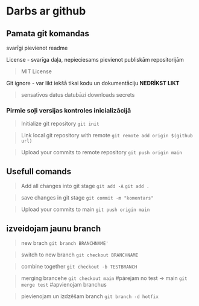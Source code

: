 # Darbs ar github
## Pamata git komandas

svarīgi pievienot readme

License - svarīga daļa, nepieciesams pievienot publiskām repositorijām
> MIT License

Git ignore - var likt iekšā tikai kodu un dokumentāciju
**NEDRĪKST LIKT**
> sensatīvos datus
> datubāzi
> downloads
> secrets

### Pirmie soļi versijas kontroles inicializācijā

> Initialize git repository
`git init`

> Link local git repository with remote
`git remote add origin $(github url)`

> Upload your commits to remote repository
`git push origin main`

## Usefull comands

> Add all changes into git stage
`git add -A`
`git add .`

> save changes in git stage
`git commit -m "komentars"`

> Upload your commits to main
`git push origin main`

## izveidojam jaunu branch

> new brach
`git branch BRANCHNAME' `

> switch to new branch
`git checkout BRANCHNAME`

> combine together
`git checkout -b TESTBRANCH`

> merging brancehe
`git checkout main` #pārejam no test -> main
`git merge test` #apvienojam branchus

> pievienojam un izdzēšam branch
`git branch -d hotfix`

